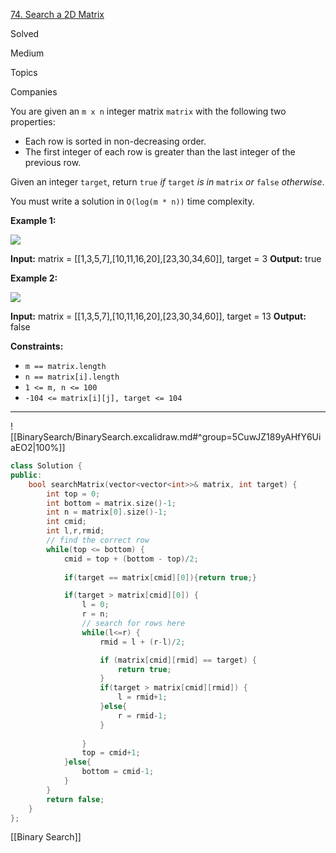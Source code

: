 [74. Search a 2D Matrix](https://leetcode.com/problems/search-a-2d-matrix/)

Solved

Medium

Topics

Companies

You are given an `m x n` integer matrix `matrix` with the following two properties:

- Each row is sorted in non-decreasing order.
- The first integer of each row is greater than the last integer of the previous row.

Given an integer `target`, return `true` _if_ `target` _is in_ `matrix` _or_ `false` _otherwise_.

You must write a solution in `O(log(m * n))` time complexity.

**Example 1:**

![](https://assets.leetcode.com/uploads/2020/10/05/mat.jpg)

**Input:** matrix = [[1,3,5,7],[10,11,16,20],[23,30,34,60]], target = 3
**Output:** true

**Example 2:**

![](https://assets.leetcode.com/uploads/2020/10/05/mat2.jpg)

**Input:** matrix = [[1,3,5,7],[10,11,16,20],[23,30,34,60]], target = 13
**Output:** false

**Constraints:**

- `m == matrix.length`
- `n == matrix[i].length`
- `1 <= m, n <= 100`
- `-104 <= matrix[i][j], target <= 104`

---

![[BinarySearch/BinarySearch.excalidraw.md#^group=5CuwJZ189yAHfY6UiaEO2|100%]]

```cpp
class Solution {
public:
    bool searchMatrix(vector<vector<int>>& matrix, int target) {
        int top = 0;
        int bottom = matrix.size()-1;
        int n = matrix[0].size()-1;
        int cmid;
        int l,r,rmid;
        // find the correct row
        while(top <= bottom) {
            cmid = top + (bottom - top)/2;
            
            if(target == matrix[cmid][0]){return true;}

            if(target > matrix[cmid][0]) {
                l = 0;
                r = n;
                // search for rows here
                while(l<=r) {
                    rmid = l + (r-l)/2;

                    if (matrix[cmid][rmid] == target) {
                        return true;
                    }
                    if(target > matrix[cmid][rmid]) {
                        l = rmid+1;
                    }else{
                        r = rmid-1;
                    }
                    
                }
                top = cmid+1;
            }else{
                bottom = cmid-1;
            }
        }
        return false;
    }
};

```

[[Binary Search]]